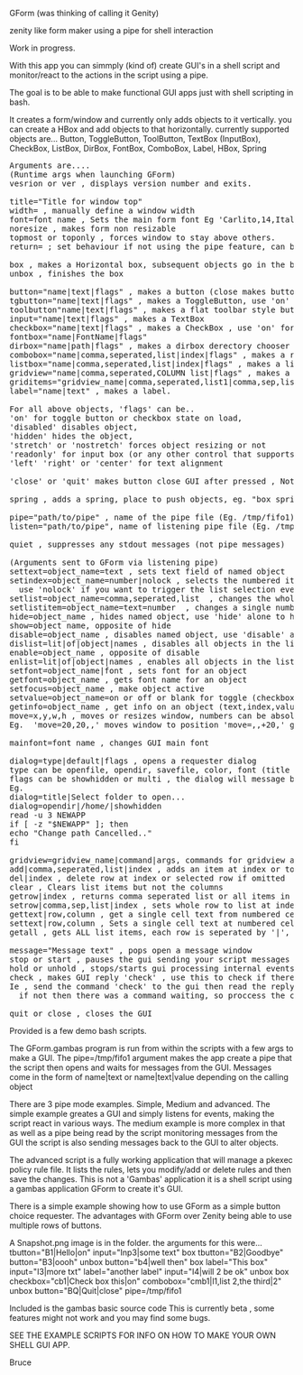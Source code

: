 
GForm  (was thinking of calling it Genity)

zenity like form maker using a pipe for shell interaction

Work in progress.


With this app you can simmply (kind of) create GUI's in a shell script and 
monitor/react to the actions in the script using a pipe.

The goal is to be able to make functional GUI apps just with shell
scripting in bash.

It creates a form/window and currently only adds objects to it vertically.
you can create a HBox and add objects to that horizontally.
currently supported objects are...
Button, ToggleButton, ToolButton, TextBox (InputBox), CheckBox, ListBox, 
DirBox, FontBox, ComboBox, Label, HBox, Spring



<pre>
Arguments are....
(Runtime args when launching GForm)
vesrion or ver , displays version number and exits.

title="Title for window top"
width=<n> , manually define a window width
font=font name , Sets the main form font Eg 'Carlito,14,Italic'
noresize , makes form non resizable
topmost or toponly , forces window to stay above others.
return=<mode> ; set behaviour if not using the pipe feature, can be 'name', 'text' or 'all'

box , makes a Horizontal box, subsequent objects go in the box horizontally until unboxed
unbox , finishes the box

button="name|text|flags" , makes a button (close makes button close the window)
tgbutton="name|text|flags" , makes a ToggleButton, use 'on' to make it down
toolbutton"name|text|flags" , makes a flat toolbar style button
input="name|text|flags" , makes a TextBox 
checkbox="name|text|flags" , makes a CheckBox , use 'on' for ticked
fontbox="name|FontName|flags"
dirbox="name|path|flags" , makes a dirbox derectory chooser
combobox="name|comma,seperated,list|index|flags" , makes a read-only combobox, index is selected number
listbox="name|comma,seperated,list|index|flags" , makes a list box, index is selected number
gridview="name|comma,seperated,COLUMN list|flags" , makes a list with rows and columns, Set column headers
griditems="gridview_name|comma,seperated,list1|comma,sep,list2..|index" , add items to named GridView
label="name|text" , makes a label.

For all above objects, 'flags' can be..
'on' for toggle button or checkbox state on load, 
'disabled' disables object, 
'hidden' hides the object, 
'stretch' or 'nostretch' forces object resizing or not
'readonly' for input box (or any other control that supports it)
'left' 'right' or 'center' for text alignment

'close' or 'quit' makes button close GUI after pressed , Note

spring , adds a spring, place to push objects, eg. "box spring button unbox" will push button to the right.

pipe="path/to/pipe" , name of the pipe file (Eg. /tmp/fifo1) GForms way of talking to your script
listen="path/to/pipe", name of listening pipe file (Eg. /tmp/fifo2) your scripts way to control GForm 

quiet , suppresses any stdout messages (not pipe messages)

(Arguments sent to GForm via listening pipe)
settext=object_name=text , sets text field of named object
setindex=object_name=number|nolock , selects the numbered item in either a listbox or combobox or gridview
  use 'nolock' if you want to trigger the list selection event as if you clicked it.
setlist=object_name=comma,seperated,list  , changes the whole item list in either listbox or combobox
setlistitem=object_name=text=number  , changes a single numbered item text in either listbox or combobox
hide=object_name , hides named object, use 'hide' alone to hide main wiindow
show=object name, opposite of hide
disable=object_name , disables named object, use 'disable' alone to disable main wiindow
dislist=lit|of|object|names , disables all objects in the list
enable=object_name , opposite of disable
enlist=lit|of|object|names , enables all objects in the list
setfont=object_name|font , sets font for an object
getfont=object_name , gets font name for an object
setfocus=object_name , make object active
setvalue=object_name=on or off or blank for toggle (checkbox or togglebutton)
getinfo=object_name , get info on an object (text,index,value,etc)
move=x,y,w,h , moves or resizes window, numbers can be absolute or relative +- or absent
Eg.  'move=20,20,,' moves window to position 'move=,,+20,' grows width by 20

mainfont=font name , changes GUI main font 

dialog=type|default|flags , opens a requester dialog
type can be openfile, opendir, savefile, color, font (title sets the title)
flags can be showhidden or multi , the dialog will message back the result to the pipe or a blank text.
Eg.
dialog=title|Select folder to open...
dialog=opendir|/home/|showhidden
read -u 3 NEWAPP
if [ -z "$NEWAPP" ]; then
echo "Change path Cancelled.."
fi

gridview=gridview_name|command|args, commands for gridview as follows...
add|comma,seperated,list|index , adds an item at index or to list end if no index supplied
del|index , delete row at index or selected row if omitted
clear , Clears list items but not the columns
getrow|index , returns comma seperated list or all items in selected row or at index
setrow|comma,sep,list|index , sets whole row to list at index or selected
gettext|row,column , get a single cell text from numbered cell
settext|row,column , Sets a single cell text at numbered cell
getall , gets ALL list items, each row is seperated by '|', each column by ','

message="Message text" , pops open a message window
stop or start , pauses the gui sending your script messages while you alter objects.
hold or unhold , stops/starts gui processing internal events like button presses.
check , makes GUI reply 'check' , use this to check if there are any messages backlogged in the pipe.
Ie , send the command 'check' to the gui then read the reply, it should just be 'check' messaged back, 
  if not then there was a command waiting, so proccess the command and read the pipe line again until it reads 'check'

quit or close , closes the GUI
</pre>

Provided is a few demo bash scripts.

The GForm.gambas program is run from within the scripts with a few args to make a GUI.
The pipe=/tmp/fifo1 argument makes the app create a pipe that the script then opens and
waits for messages from the GUI.
Messages come in the form of name|text or name|text|value depending on the calling object

There are 3 pipe mode examples. Simple, Medium and advanced.
The simple example greates a GUI and simply listens for events, making the script react in various ways.
The medium example is more complex in that as well as a pipe being read by the script monitoring 
messages from the GUI the script is also sending messages back to the GUI to alter objects.

The advanced script is a fully working application that will manage a pkexec policy rule file.
It lists the rules, lets you modify/add or delete rules and then save the changes.
This is not a 'Gambas' application it is a shell script using a gambas application GForm to create it's GUI.

There is a simple example showing how to use GForm as a simple button choice requester.
The advantages with GForm over Zenity being able to use multiple rows of buttons.

A Snapshot.png image is in the folder. the arguments for this were...
tbutton="B1|Hello|on" input="Inp3|some text" box tbutton="B2|Goodbye" button="B3|oooh" unbox button="b4|well then" box label="This box" input="I3|more txt" label="another label" input="I4|will 2 be ok" unbox box checkbox="cb1|Check box this|on" combobox="cmb1|l1,list 2,the third|2" unbox button="BQ|Quit|close" pipe=/tmp/fifo1

Included is the gambas basic source code
This is currently beta , some features might not work and you may find some bugs.

SEE THE EXAMPLE SCRIPTS FOR INFO ON HOW TO MAKE YOUR OWN SHELL GUI APP.

Bruce

